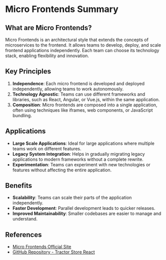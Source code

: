 # Micro Frontends Summary

## What are Micro Frontends?

Micro Frontends is an architectural style that extends the concepts of microservices to the frontend. It allows teams to develop, deploy, and scale frontend applications independently. Each team can choose its technology stack, enabling flexibility and innovation.

## Key Principles

1. **Independence**: Each micro frontend is developed and deployed independently, allowing teams to work autonomously.
2. **Technology Agnostic**: Teams can use different frameworks and libraries, such as React, Angular, or Vue.js, within the same application.
3. **Composition**: Micro frontends are composed into a single application, often using techniques like iframes, web components, or JavaScript bundling.

## Applications

- **Large Scale Applications**: Ideal for large applications where multiple teams work on different features.
- **Legacy System Integration**: Helps in gradually migrating legacy applications to modern frameworks without a complete rewrite.
- **Experimentation**: Teams can experiment with new technologies or features without affecting the entire application.

## Benefits

- **Scalability**: Teams can scale their parts of the application independently.
- **Faster Development**: Parallel development leads to quicker releases.
- **Improved Maintainability**: Smaller codebases are easier to manage and understand.

## References

- [Micro Frontends Official Site](https://micro-frontends.org/)
- [GitHub Repository - Tractor Store React](https://github.com/teabyii/tractor-store-react)
